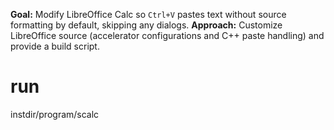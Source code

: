 **Goal:** Modify LibreOffice Calc so `Ctrl+V` pastes text without source formatting by default, skipping any dialogs.
**Approach:** Customize LibreOffice source (accelerator configurations and C++ paste handling) and provide a build script. 

# run

instdir/program/scalc
